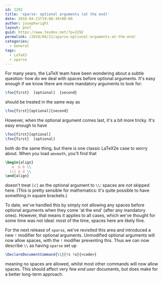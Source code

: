 ```yaml
---
id: 2292
title: 'xparse: optional arguments (at the end)'
date: 2018-04-21T19:08:39+00:00
author: josephwright
layout: post
guid: https://www.texdev.net/?p=2292
permalink: /2018/04/21/xparse-optional-arguments-at-the-end/
categories:
  - General
tags:
  - LaTeX3
  - xparse
---
```

For many years, the LaTeX team have been wondering about a subtle question: how do we deal with spaces before optional arguments. It's easy enough if we know there are more mandatory arguments to look for:

```latex
\foo{first}  [optional]  {second}
```

should be treated in the same way as

```latex
\foo{first}[optional]{second}
```

However, when the optional argument comes last, it's a bit more tricky. It's easy enough to have

```latex
\foo{first}[optional]
\foo{first}  [optional]
```

both do the same thing, but there is one classic LaTeX2e case to worry about. When you load `amsmath`, you'll find that

```latex
\begin{align}
   a  & b \\
  [c] & d \\
\end{align}
```

doesn't treat `[c]` as the optional argument to `\\`: spaces are _not_ skipped here. (This is pretty sensible for mathematics: it's quite possible to have something in square brackets.)

To date, we've handled this by simply not allowing any spaces before optional arguments when they come 'at the end' (after any mandatory ones). However, that means it applies to all cases, which we've thought for some time was not ideal: most of the time, spaces here are likely fine.

For the next release of `xparse`, we've revisited this area and introduced a new `!` modifier for optional arguments. Unmodified optional arguments will now allow spaces, with the `!` modifier preventing this. Thus we can now describe `\\` as having `xparse` set up

```latex
\DeclareDocumentCommand{\\}{!s !o}{<code>}
```

meaning no spaces are allowed, whilst most other commands will now allow spaces. This should affect very few *end user* documents, but does make for a better long-term approach.
